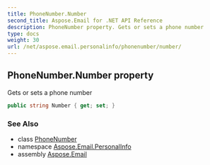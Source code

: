 ```yaml
---
title: PhoneNumber.Number
second_title: Aspose.Email for .NET API Reference
description: PhoneNumber property. Gets or sets a phone number
type: docs
weight: 30
url: /net/aspose.email.personalinfo/phonenumber/number/
---
```

## PhoneNumber.Number property

Gets or sets a phone number

```csharp
public string Number { get; set; }
```

### See Also

* class [PhoneNumber](../)
* namespace [Aspose.Email.PersonalInfo](../../phonenumber/)
* assembly [Aspose.Email](../../../)


